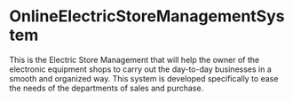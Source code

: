 # OnlineElectricStoreManagementSystem
This is the Electric Store Management that will help the owner of the electronic equipment shops to carry out the day-to-day businesses in a smooth and organized way. 
This system is developed specifically to ease the needs of the departments of sales and purchase.
